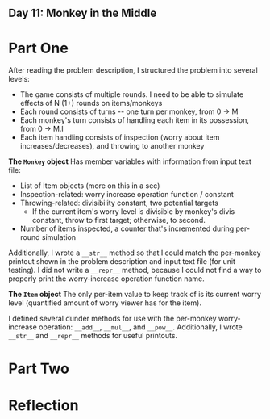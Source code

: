 ## Day 11: Monkey in the Middle

# Part One
After reading the problem description, I structured the problem into several levels:
- The game consists of multiple rounds.  I need to be able to simulate effects of N (1+) rounds on items/monkeys
- Each round consists of turns -- one turn per monkey, from 0 -> M
- Each monkey's turn consists of handling each item in its possession, from 0 -> M.I
- Each item handling consists of inspection (worry about item increases/decreases), and throwing to another monkey

**The `Monkey` object**
Has member variables with information from input text file:
- List of Item objects (more on this in a sec)
- Inspection-related: worry increase operation function / constant
- Throwing-related: divisibility constant, two potential targets
    - If the current item's worry level is divisible by monkey's divis constant, throw to first target; otherwise, to second.
- Number of items inspected, a counter that's incremented during per-round simulation

Additionally, I wrote a `__str__` method so that I could match the per-monkey printout shown in the problem description and input text file (for unit testing).  I did not write a `__repr__` method, because I could not find a way to properly print the worry-increase operation function name.

**The `Item` object**
The only per-item value to keep track of is its current worry level (quantified amount of worry viewer has for the item).

I defined several dunder methods for use with the per-monkey worry-increase operation: `__add__`, `__mul__`, and `__pow__`.  Additionally, I wrote `__str__` and `__repr__` methods for useful printouts.

# Part Two

# Reflection